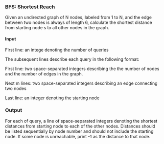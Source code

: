 ### BFS: Shortest Reach

Given an undirected graph of N nodes, labeled from 1 to N, and the edge between two nodes is always of length 6, calculate the
shortest distance from starting node s to all other nodes in the graph.

#### Input

First line: an intege denoting the number of queries

The subsequent lines describe each query in the following format:

First line: two space-separated integers describing the the number of nodes and the number of edges in the graph.

Next m lines: two space-separated integers describing an edge connecting two nodes

Last line: an integer denoting the starting node

### Output

For each of query, a line of space-separated integers denoting the shortest distances from starting node to each of the other
nodes. Distances should be listed sequentially by node number and should not include the starting node. 
If some node is unreachable, print -1 as the distance to that node.

